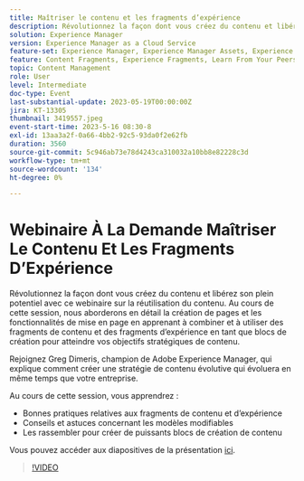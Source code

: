 ```yaml
---
title: Maîtriser le contenu et les fragments d’expérience
description: Révolutionnez la façon dont vous créez du contenu et libérez son plein potentiel avec ce webinaire sur la réutilisation du contenu.
solution: Experience Manager
version: Experience Manager as a Cloud Service
feature-set: Experience Manager, Experience Manager Assets, Experience Manager Sites
feature: Content Fragments, Experience Fragments, Learn From Your Peers
topic: Content Management
role: User
level: Intermediate
doc-type: Event
last-substantial-update: 2023-05-19T00:00:00Z
jira: KT-13305
thumbnail: 3419557.jpeg
event-start-time: 2023-5-16 08:30-8
exl-id: 13aa3a2f-0a66-4bb2-92c5-93da0f2e62fb
duration: 3560
source-git-commit: 5c946ab73e78d4243ca310032a10bb8e82228c3d
workflow-type: tm+mt
source-wordcount: '134'
ht-degree: 0%

---
```


# Webinaire À La Demande Maîtriser Le Contenu Et Les Fragments D’Expérience

Révolutionnez la façon dont vous créez du contenu et libérez son plein potentiel avec ce webinaire sur la réutilisation du contenu. Au cours de cette session, nous aborderons en détail la création de pages et les fonctionnalités de mise en page en apprenant à combiner et à utiliser des fragments de contenu et des fragments d’expérience en tant que blocs de création pour atteindre vos objectifs stratégiques de contenu.

Rejoignez Greg Dimeris, champion de Adobe Experience Manager, qui explique comment créer une stratégie de contenu évolutive qui évoluera en même temps que votre entreprise.

Au cours de cette session, vous apprendrez :

* Bonnes pratiques relatives aux fragments de contenu et d’expérience
* Conseils et astuces concernant les modèles modifiables
* Les rassembler pour créer de puissants blocs de création de contenu

Vous pouvez accéder aux diapositives de la présentation [ici](../../assets/experience-manager/may2023/mastering-content-and-experience-fragments/AEM_Content_fragments_and_Experience_Fragments_Webinar_Session_Final.pdf).

>[!VIDEO](https://video.tv.adobe.com/v/3419557/?learn=on)
